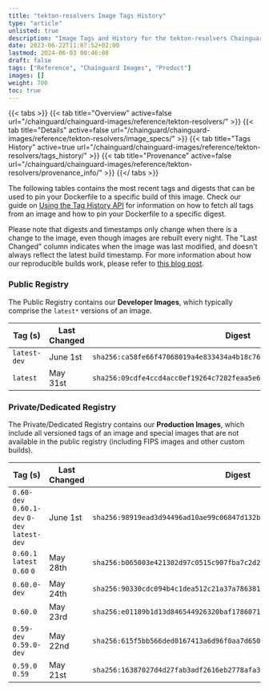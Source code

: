 ```yaml
---
title: "tekton-resolvers Image Tags History"
type: "article"
unlisted: true
description: "Image Tags and History for the tekton-resolvers Chainguard Image"
date: 2023-06-22T11:07:52+02:00
lastmod: 2024-06-03 00:46:08
draft: false
tags: ["Reference", "Chainguard Images", "Product"]
images: []
weight: 700
toc: true
---
```


{{< tabs >}}
{{< tab title="Overview" active=false url="/chainguard/chainguard-images/reference/tekton-resolvers/" >}}
{{< tab title="Details" active=false url="/chainguard/chainguard-images/reference/tekton-resolvers/image_specs/" >}}
{{< tab title="Tags History" active=true url="/chainguard/chainguard-images/reference/tekton-resolvers/tags_history/" >}}
{{< tab title="Provenance" active=false url="/chainguard/chainguard-images/reference/tekton-resolvers/provenance_info/" >}}
{{</ tabs >}}

The following tables contains the most recent tags and digests that can be used to pin your Dockerfile to a specific build of this image. Check our guide on [Using the Tag History API](/chainguard/chainguard-images/using-the-tag-history-api/) for information on how to fetch all tags from an image and how to pin your Dockerfile to a specific digest.

Please note that digests and timestamps only change when there is a change to the image, even though images are rebuilt every night. The "Last Changed" column indicates when the image was last modified, and doesn't always reflect the latest build timestamp. For more information about how our reproducible builds work, please refer to [this blog post](https://www.chainguard.dev/unchained/reproducing-chainguards-reproducible-image-builds).

### Public Registry
The Public Registry contains our **Developer Images**, which typically comprise the `latest*` versions of an image.

| Tag (s)       | Last Changed | Digest                                                                    |
|---------------|--------------|---------------------------------------------------------------------------|
|  `latest-dev` | June 1st     | `sha256:ca58fe66f47068019a4e833434a4b18c7635568641b2f1b39ea6664f45d842d7` |
|  `latest`     | May 31st     | `sha256:09cdfe4ccd4acc0ef19264c7282feaa5e636f46abbb2437a1314b4d71aad7a7e` |


### Private/Dedicated Registry
The Private/Dedicated Registry contains our **Production Images**, which include all versioned tags of an image and special images that are not available in the public registry (including FIPS images and other custom builds).

| Tag (s)                                       | Last Changed | Digest                                                                    |
|-----------------------------------------------|--------------|---------------------------------------------------------------------------|
|  `0.60-dev` `0.60.1-dev` `0-dev` `latest-dev` | June 1st     | `sha256:98919ead3d94496ad10ae99c06847d132b1977e200ed2f2b381056bea5771643` |
|  `0.60.1` `latest` `0.60` `0`                 | May 28th     | `sha256:b065003e421302d97c0515c907fba7c2d20d5610e536707785633b196c0d8b84` |
|  `0.60.0-dev`                                 | May 24th     | `sha256:90330cdc094b4c1dea512c21a37a786381ed066ef930a81636b9d07a66f81cf8` |
|  `0.60.0`                                     | May 23rd     | `sha256:e01189b1d13d846544926320baf178607164b30c38301cdb099a8bdcded07242` |
|  `0.59-dev` `0.59.0-dev`                      | May 22nd     | `sha256:615f5bb566ded0167413a6d96f0aa7d650c950ad5c5f13659636f0564c2f1737` |
|  `0.59.0` `0.59`                              | May 21st     | `sha256:16387027d4d27fab3adf2616eb2778afa320bd11b603f76a67788bd64607d0fd` |

